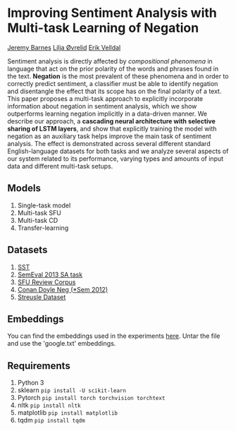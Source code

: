 # Improving Sentiment Analysis with Multi-task Learning of Negation

[Jeremy Barnes](jeremycb@ifi.uio.no)
[Lilja Øvrelid](liljao@ifi.uio.no)
[Erik Velldal](erikve@ifi.uio.no)

Sentiment analysis is directly affected by _compositional phenomena_ in language that act on the prior polarity of the words and phrases found in the text. __Negation__ is the most prevalent of these phenomena and in order to correctly predict sentiment, a classifier must be able to identify negation and disentangle the effect that its scope has on the final polarity of a text. This paper proposes a multi-task approach to explicitly incorporate information about negation in sentiment analysis, which we show outperforms learning negation implicitly in a data-driven manner. We describe our approach, a __cascading neural architecture with selective sharing of LSTM layers__, and show that explicitly training the model with negation as an auxiliary task helps improve the main task of sentiment analysis. The effect is demonstrated across several different standard English-language datasets for both tasks and we analyze several aspects of our system related to its performance, varying types and amounts of input data and different multi-task setups.

## Models
1. Single-task model
2. Multi-task SFU
3. Multi-task CD
4. Transfer-learning

## Datasets
1. [SST](https://nlp.stanford.edu/sentiment/treebank.html)
2. [SemEval 2013 SA task](https://www.cs.york.ac.uk/semeval-2013/task2/)
3. [SFU Review Corpus](https://www.sfu.ca/~mtaboada/SFU_Review_Corpus.html)
4. [Conan Doyle Neg (\*Sem 2012)](https://www.clips.uantwerpen.be/sem2012-st-neg/)
5. [Streusle Dataset](https://github.com/nert-nlp/streusle)

## Embeddings
You can find the embeddings used in the experiments [here](https://drive.google.com/open?id=1GpyF2h0j8K5TKT7y7Aj0OyPgpFc8pMNS). Untar the file and use the 'google.txt' embeddings.

## Requirements

1. Python 3
2. sklearn  ```pip install -U scikit-learn```
3. Pytorch ```pip install torch torchvision torchtext```
4. nltk ```pip install nltk```
5. matplotlib ```pip install matplotlib```
6. tqdm ```pip install tqdm```

